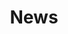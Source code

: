 ---
permalink: /
title: "News"
excerpt: "news"
author_profile: true
redirect_from: 
  - /about/
  - /about.html
---